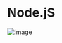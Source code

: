 # Node.jS
![image](https://github.com/user-attachments/assets/4cc7d419-5abd-4290-ba15-e3b80dfae7e6)
